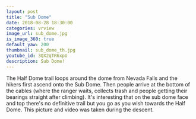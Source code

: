 ```yaml
---
layout: post
title: "Sub Dome"
date: 2018-08-28 18:30:00
categories: vrview
image_url: sub_dome.jpg
is_image_360: true
default_yaw: 200
thumbnail: sub_dome_th.jpg
youtube_id: 3QX2qTR6xpU
description: Sub Dome!
---
```

The Half Dome trail loops around the dome from Nevada Falls and the hikers first ascend onto the Sub Dome. Then people arrive at the bottom of the cables (where the ranger waits, collects trash and people getting their bearings straight after climbing).
It's interesting that on the sub dome face and top there's no definitive trail but you go as you wish towards the Half Dome. This picture and video was taken during the descent.
